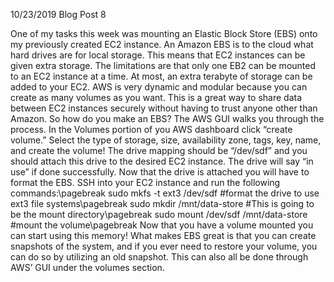 10/23/2019 Blog Post 8

One of my tasks this week was mounting an Elastic Block Store (EBS) onto my previously created EC2 instance. An Amazon EBS is to the cloud what hard drives are for local storage. This means that EC2 instances can be given extra storage. The limitations are that only one EB2 can be mounted to an EC2 instance at a time. At most, an extra terabyte of storage can be added to your EC2. AWS is very dynamic and modular because you can create as many volumes as you want. This is a great way to share data between EC2 instances securely without having to trust anyone other than Amazon. So how do you make an EBS?
The AWS GUI walks you through the process. In the Volumes portion of you AWS dashboard click “create volume.”
Select the type of storage, size, availability zone, tags, key, name, and create the volume!
The drive mapping should be “/dev/sdf” and you should attach this drive to the desired EC2 instance. The drive will say “in use” if done successfully. 
Now that the drive is attached you will have to format the EBS. SSH into your EC2 instance and run the following commands:\pagebreak
sudo mkfs -t ext3 /dev/sdf #format the drive to use ext3 file systems\pagebreak
sudo mkdir /mnt/data-store #This is going to be the mount directory\pagebreak
sudo mount /dev/sdf /mnt/data-store #mount the volume\pagebreak
Now that you have a volume mounted you can start using this memory! What makes EBS great is that you can create snapshots of the system, and if you ever need to restore your volume, you can do so by utilizing an old snapshot.  This can also all be done through AWS’ GUI under the volumes section.


[jekyll-docs]: https://jekyllrb.com/docs/home
[jekyll-gh]:   https://github.com/jekyll/jekyll
[jekyll-talk]: https://talk.jekyllrb.com/
